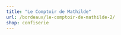 ```yaml
---
title: "Le Comptoir de Mathilde"
url: /bordeaux/le-comptoir-de-mathilde-2/
shop: confiserie
---
```

